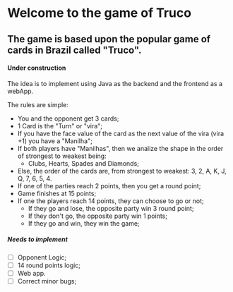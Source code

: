 # Welcome to the game of Truco

## The game is based upon the popular game of cards in Brazil called "Truco".

#### Under construction

The idea is to implement using Java as the backend and the frontend as a webApp.

The rules are simple:
- You and the opponent get 3 cards;
- 1 Card is the "Turn" or "vira";
- If you have the face value of the card as the next value of the vira (vira +1) you have a "Manilha";
- If both players have "Manilhas", then we analize the shape in the order of strongest to weakest being:
  - Clubs, Hearts, Spades and Diamonds;
- Else, the order of the cards are, from strongest to weakest: 3, 2, A, K, J, Q, 7, 6, 5, 4.
- If one of the parties reach 2 points, then you get a round point;
- Game finishes at 15 points;
- If one the players reach 14 points, they can choose to go or not;
  - If they go and lose, the opposite party win 3 round point;
  - If they don't go, the opposite party win 1 points;
  - If they go and win, they win the game;

##### Needs to implement
- [ ] Opponent Logic;
- [ ] 14 round points logic;
- [ ] Web app.
- [ ] Correct minor bugs;
